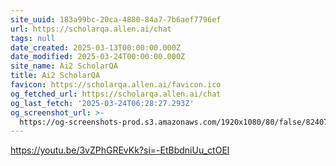 ```yaml
---
site_uuid: 183a99bc-20ca-4880-84a7-7b6aef7796ef
url: https://scholarqa.allen.ai/chat
tags: null
date_created: 2025-03-13T00:00:00.000Z
date_modified: 2025-03-24T00:00:00.000Z
site_name: Ai2 ScholarQA
title: Ai2 ScholarQA
favicon: https://scholarqa.allen.ai/favicon.ico
og_fetched_url: https://scholarqa.allen.ai/chat
og_last_fetch: '2025-03-24T06:28:27.293Z'
og_screenshot_url: >-
  https://og-screenshots-prod.s3.amazonaws.com/1920x1080/80/false/824076535ffba317ed99c4b32da5162405b6cf82ecdd73be86302dffe5700b12.jpeg
---
```


https://youtu.be/3vZPhGREvKk?si=-EtBbdniUu_ctOEl